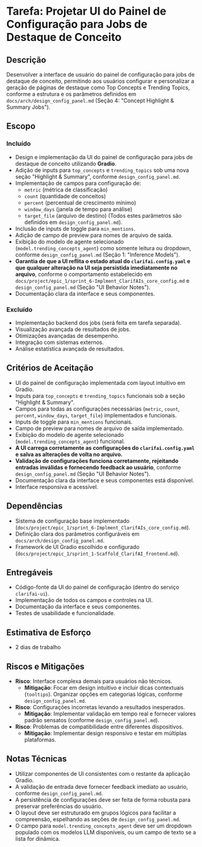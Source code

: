 # Tarefa: Projetar UI do Painel de Configuração para Jobs de Destaque de Conceito

## Descrição
Desenvolver a interface de usuário do painel de configuração para jobs de destaque de conceito, permitindo aos usuários configurar e personalizar a geração de páginas de destaque como Top Concepts e Trending Topics, conforme a estrutura e os parâmetros definidos em `docs/arch/design_config_panel.md` (Seção 4: "Concept Highlight & Summary Jobs").

## Escopo

### Incluído
- Design e implementação da UI do painel de configuração para jobs de destaque de conceito utilizando **Gradio**.
- Adição de inputs para `top_concepts` e `trending_topics` sob uma nova seção "Highlight & Summary", conforme `design_config_panel.md`.
- Implementação de campos para configuração de:
    - `metric` (métrica de classificação)
    - `count` (quantidade de conceitos)
    - `percent` (percentual de crescimento mínimo)
    - `window_days` (janela de tempo para análise)
    - `target_file` (arquivo de destino)
    (Todos estes parâmetros são definidos em `design_config_panel.md`).
- Inclusão de inputs de toggle para `min_mentions`.
- Adição de campo de preview para nomes de arquivo de saída.
- Exibição do modelo de agente selecionado (`model.trending_concepts_agent`) como somente leitura ou dropdown, conforme `design_config_panel.md` (Seção 1: "Inference Models").
- **Garantia de que a UI reflita o estado atual do `clarifai.config.yaml` e que qualquer alteração na UI seja persistida imediatamente no arquivo**, conforme o comportamento estabelecido em `docs/project/epic_1/sprint_6-Implment_ClarifAIs_core_config.md` e `design_config_panel.md` (Seção "UI Behavior Notes").
- Documentação clara da interface e seus componentes.

### Excluído
- Implementação backend dos jobs (será feita em tarefa separada).
- Visualização avançada de resultados de jobs.
- Otimizações avançadas de desempenho.
- Integração com sistemas externos.
- Análise estatística avançada de resultados.

## Critérios de Aceitação
- UI do painel de configuração implementada com layout intuitivo em Gradio.
- Inputs para `top_concepts` e `trending_topics` funcionais sob a seção "Highlight & Summary".
- Campos para todas as configurações necessárias (`metric`, `count`, `percent`, `window_days`, `target_file`) implementados e funcionais.
- Inputs de toggle para `min_mentions` funcionais.
- Campo de preview para nomes de arquivo de saída implementado.
- Exibição do modelo de agente selecionado (`model.trending_concepts_agent`) funcional.
- **A UI carrega corretamente as configurações do `clarifai.config.yaml` e salva as alterações de volta no arquivo.**
- **Validação de configurações funciona corretamente, rejeitando entradas inválidas e fornecendo feedback ao usuário**, conforme `design_config_panel.md` (Seção "UI Behavior Notes").
- Documentação clara da interface e seus componentes está disponível.
- Interface responsiva e acessível.

## Dependências
- Sistema de configuração base implementado (`docs/project/epic_1/sprint_6-Implment_ClarifAIs_core_config.md`).
- Definição clara dos parâmetros configuráveis em `docs/arch/design_config_panel.md`.
- Framework de UI Gradio escolhido e configurado (`docs/project/epic_1/sprint_1-Scaffold_ClarifAI_frontend.md`).

## Entregáveis
- Código-fonte da UI do painel de configuração (dentro do serviço `clarifai-ui`).
- Implementação de todos os campos e controles na UI.
- Documentação da interface e seus componentes.
- Testes de usabilidade e funcionalidade.

## Estimativa de Esforço
- 2 dias de trabalho

## Riscos e Mitigações
- **Risco**: Interface complexa demais para usuários não técnicos.
  - **Mitigação**: Focar em design intuitivo e incluir dicas contextuais (`tooltips`). Organizar opções em categorias lógicas, conforme `design_config_panel.md`.
- **Risco**: Configurações incorretas levando a resultados inesperados.
  - **Mitigação**: Implementar validação em tempo real e fornecer valores padrão sensatos (conforme `design_config_panel.md`).
- **Risco**: Problemas de compatibilidade entre diferentes dispositivos.
  - **Mitigação**: Implementar design responsivo e testar em múltiplas plataformas.

## Notas Técnicas
- Utilizar componentes de UI consistentes com o restante da aplicação Gradio.
- A validação de entrada deve fornecer feedback imediato ao usuário, conforme `design_config_panel.md`.
- A persistência de configurações deve ser feita de forma robusta para preservar preferências do usuário.
- O layout deve ser estruturado em grupos lógicos para facilitar a compreensão, espelhando as seções de `design_config_panel.md`.
- O campo para `model.trending_concepts_agent` deve ser um dropdown populado com os modelos LLM disponíveis, ou um campo de texto se a lista for dinâmica.
